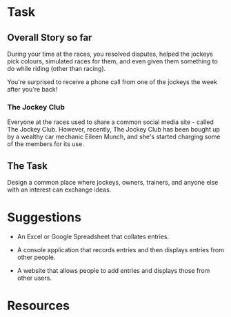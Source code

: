 # Task

## Overall Story so far

During your time at the races, you resolved disputes, helped the jockeys pick colours, simulated races for them, and even given them something to do while riding (other than racing).

You're surprised to receive a phone call from one of the jockeys the week after you're back!



### The Jockey Club

Everyone at the races used to share a common social media site - called The Jockey Club.  However, recently, The Jockey Club has been bought up by a wealthy car mechanic Eileen Munch, and she's started charging some of the members for its use.



## The Task

Design a common place where jockeys, owners, trainers, and anyone else with an interest can exchange ideas.


# Suggestions

* An Excel or Google Spreadsheet that collates entries.

* A console application that records entries and then displays entries from other people.

* A website that allows people to add entries and displays those from other users.


# Resources




